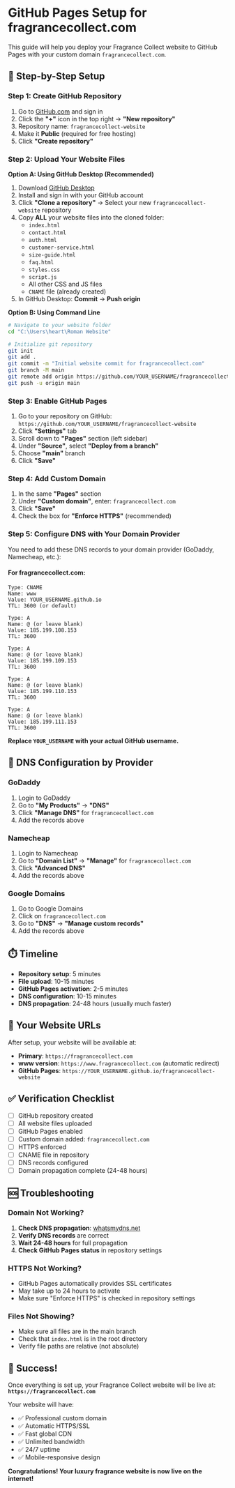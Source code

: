 # GitHub Pages Setup for fragrancecollect.com

This guide will help you deploy your Fragrance Collect website to GitHub Pages with your custom domain `fragrancecollect.com`.

## 🚀 **Step-by-Step Setup**

### **Step 1: Create GitHub Repository**

1. Go to [GitHub.com](https://github.com) and sign in
2. Click the **"+"** icon in the top right → **"New repository"**
3. Repository name: `fragrancecollect-website`
4. Make it **Public** (required for free hosting)
5. Click **"Create repository"**

### **Step 2: Upload Your Website Files**

**Option A: Using GitHub Desktop (Recommended)**
1. Download [GitHub Desktop](https://desktop.github.com/)
2. Install and sign in with your GitHub account
3. Click **"Clone a repository"** → Select your new `fragrancecollect-website` repository
4. Copy **ALL** your website files into the cloned folder:
   - `index.html`
   - `contact.html`
   - `auth.html`
   - `customer-service.html`
   - `size-guide.html`
   - `faq.html`
   - `styles.css`
   - `script.js`
   - All other CSS and JS files
   - `CNAME` file (already created)
5. In GitHub Desktop: **Commit** → **Push origin**

**Option B: Using Command Line**
```bash
# Navigate to your website folder
cd "C:\Users\heart\Roman Website"

# Initialize git repository
git init
git add .
git commit -m "Initial website commit for fragrancecollect.com"
git branch -M main
git remote add origin https://github.com/YOUR_USERNAME/fragrancecollect-website.git
git push -u origin main
```

### **Step 3: Enable GitHub Pages**

1. Go to your repository on GitHub: `https://github.com/YOUR_USERNAME/fragrancecollect-website`
2. Click **"Settings"** tab
3. Scroll down to **"Pages"** section (left sidebar)
4. Under **"Source"**, select **"Deploy from a branch"**
5. Choose **"main"** branch
6. Click **"Save"**

### **Step 4: Add Custom Domain**

1. In the same **"Pages"** section
2. Under **"Custom domain"**, enter: `fragrancecollect.com`
3. Click **"Save"**
4. Check the box for **"Enforce HTTPS"** (recommended)

### **Step 5: Configure DNS with Your Domain Provider**

You need to add these DNS records to your domain provider (GoDaddy, Namecheap, etc.):

#### **For fragrancecollect.com:**

```
Type: CNAME
Name: www
Value: YOUR_USERNAME.github.io
TTL: 3600 (or default)

Type: A
Name: @ (or leave blank)
Value: 185.199.108.153
TTL: 3600

Type: A
Name: @ (or leave blank)
Value: 185.199.109.153
TTL: 3600

Type: A
Name: @ (or leave blank)
Value: 185.199.110.153
TTL: 3600

Type: A
Name: @ (or leave blank)
Value: 185.199.111.153
TTL: 3600
```

**Replace `YOUR_USERNAME` with your actual GitHub username.**

## 🔧 **DNS Configuration by Provider**

### **GoDaddy**
1. Login to GoDaddy
2. Go to **"My Products"** → **"DNS"**
3. Click **"Manage DNS"** for `fragrancecollect.com`
4. Add the records above

### **Namecheap**
1. Login to Namecheap
2. Go to **"Domain List"** → **"Manage"** for `fragrancecollect.com`
3. Click **"Advanced DNS"**
4. Add the records above

### **Google Domains**
1. Go to Google Domains
2. Click on `fragrancecollect.com`
3. Go to **"DNS"** → **"Manage custom records"**
4. Add the records above

## ⏱️ **Timeline**

- **Repository setup**: 5 minutes
- **File upload**: 10-15 minutes
- **GitHub Pages activation**: 2-5 minutes
- **DNS configuration**: 10-15 minutes
- **DNS propagation**: 24-48 hours (usually much faster)

## 🎯 **Your Website URLs**

After setup, your website will be available at:
- **Primary**: `https://fragrancecollect.com`
- **www version**: `https://www.fragrancecollect.com` (automatic redirect)
- **GitHub Pages**: `https://YOUR_USERNAME.github.io/fragrancecollect-website`

## ✅ **Verification Checklist**

- [ ] GitHub repository created
- [ ] All website files uploaded
- [ ] GitHub Pages enabled
- [ ] Custom domain added: `fragrancecollect.com`
- [ ] HTTPS enforced
- [ ] CNAME file in repository
- [ ] DNS records configured
- [ ] Domain propagation complete (24-48 hours)

## 🆘 **Troubleshooting**

### **Domain Not Working?**
1. **Check DNS propagation**: [whatsmydns.net](https://whatsmydns.net)
2. **Verify DNS records** are correct
3. **Wait 24-48 hours** for full propagation
4. **Check GitHub Pages status** in repository settings

### **HTTPS Not Working?**
- GitHub Pages automatically provides SSL certificates
- May take up to 24 hours to activate
- Make sure "Enforce HTTPS" is checked in repository settings

### **Files Not Showing?**
- Make sure all files are in the main branch
- Check that `index.html` is in the root directory
- Verify file paths are relative (not absolute)

## 🎉 **Success!**

Once everything is set up, your Fragrance Collect website will be live at:
**`https://fragrancecollect.com`**

Your website will have:
- ✅ Professional custom domain
- ✅ Automatic HTTPS/SSL
- ✅ Fast global CDN
- ✅ Unlimited bandwidth
- ✅ 24/7 uptime
- ✅ Mobile-responsive design

**Congratulations! Your luxury fragrance website is now live on the internet!** 